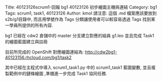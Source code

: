 Title: 40123126scrum1-回報 bg1 40123126 初步繪圖主機與連結
Category: bg1
Tags: scrum1, task1, 40123126
Author: kmol
請注意: 這個 .md 檔案應該要放到 s2b/g1目錄中, 而且用學號作為 Tags 分類讓使用者可以較容易透過 Tags 找到某一學員所提供的所有內容.

bg1 已經在 cdw2 倉儲中的 master 分支建立對應的組員 g1.leo 並且完成 Task1 的繪圖藍圖建立與註冊

<!-- PELICAN_END_SUMMARY -->

目前所完成的 OpenShift 對應繪圖連結為: <a href="http://cdw2bg1-40123156.rhcloud.com/bg1/task2">http://cdw2bg1-40123156.rhcloud.com/bg1/task2</a>


其中已經在主程式中導入 scrum1_task1.py 中的 scrum1_task1 藍圖變數, 並且複製範例中的鏈條繪圖 ,準備進一步完成 Task1 協同任務.

